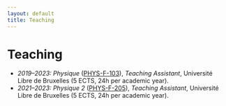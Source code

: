 ```yaml
---
layout: default
title: Teaching
---
```


# Teaching

- *2019–2023: Physique* ([PHYS-F-103](https://www.ulb.be/en/programme/phys-f103)), _Teaching Assistant_, Université Libre de Bruxelles (5 ECTS, 24h per academic year).
- *2021–2023: Physique 2* ([PHYS-F-205](https://www.ulb.be/en/programme/phys-f205)), _Teaching Assistant_, Université Libre de Bruxelles (5 ECTS, 24h per academic year).
